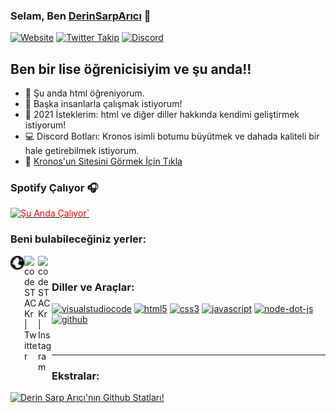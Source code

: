 ### Selam, Ben [DerinSarpArıcı][website] 👋

[![Website](https://img.shields.io/website?down_color=Red&down_message=Kapal%C4%B1&label=derinsarparici.tk&style=for-the-badge&up_color=Green&up_message=A%C3%A7%C4%B1k&url=http%3A%2F%2Fwww.derinsarparici.tk)](https://derinsarparici.tk)
[![Twitter Takip](https://img.shields.io/twitter/follow/DerinSarpArici?color=1DA1F2&logo=twitter&style=for-the-badge)](https://twitter.com/intent/follow?original_referer=https%3A%2F%2Fgithub.com%2FcodeSTACKr&screen_name=DerinSarpArici)
[![Discord](https://img.shields.io/discord/847969875980582915?style=for-the-badge)](https://discord.gg/tknmRyw6un)

## Ben bir lise öğrenicisiyim ve şu anda!!

- 🌱 Şu anda html öğreniyorum.
- 👯 Başka insanlarla çalışmak istiyorum!
- 🥅 2021 İsteklerim: html ve diğer diller hakkında kendimi geliştirmek istiyorum!
- 💻 Discord Botları: Kronos isimli botumu büyütmek ve dahada kaliteli bir hale getirebilmek istiyorum.
- 🤖 [Kronos'un Sitesini Görmek İçin Tıkla](http://www.kronosbot.tk)

### Spotify Çalıyor 🎧

<a href="https://githubspotify-neon.vercel.app/now-playing?open">
    <img style=color:#FF0000; src="https://githubspotify-neon.vercel.app/now-playing" width="256" height="64" alt="Şu Anda Çalıyor">`
</a>

### Beni bulabileceğiniz yerler:

[<img align="left" alt="codeSTACKr.com" width="22px" src="https://raw.githubusercontent.com/iconic/open-iconic/master/svg/globe.svg" />][website]
[<img align="left" alt="codeSTACKr | Twitter" width="22px" src="https://cdn.jsdelivr.net/npm/simple-icons@v3/icons/twitter.svg" />][twitter]
[<img align="left" alt="codeSTACKr | Instagram" width="22px" src="https://cdn.jsdelivr.net/npm/simple-icons@v3/icons/instagram.svg" />][instagram]

<br />

### Diller ve Araçlar:
[<img src='https://cdn.jsdelivr.net/npm/simple-icons@3.0.1/icons/visualstudiocode.svg' alt='visualstudiocode' height='40'>](https://github.com/DerinSarpArici)  [<img src='https://cdn.jsdelivr.net/npm/simple-icons@3.0.1/icons/html5.svg' alt='html5' height='40'>](https://github.com/DerinSarpArici)  [<img src='https://cdn.jsdelivr.net/npm/simple-icons@3.0.1/icons/css3.svg' alt='css3' height='40'>](https://github.com/DerinSarpArici)  [<img src='https://cdn.jsdelivr.net/npm/simple-icons@3.0.1/icons/javascript.svg' alt='javascript' height='40'>](https://github.com/DerinSarpArici)  [<img src='https://cdn.jsdelivr.net/npm/simple-icons@3.0.1/icons/node-dot-js.svg' alt='node-dot-js' height='40'>](https://github.com/DerinSarpArici)  [<img src='https://cdn.jsdelivr.net/npm/simple-icons@3.0.1/icons/github.svg' alt='github' height='40'>](https://github.com/DerinSarpArici)  
<br />
<br />

---

[website]: https://derinsarparici.tk
[twitter]: https://twitter.com/DerinSarpArici
[instagram]: https://www.instagram.com/sarp_derin_arici

### Ekstralar:
[![Derin Sarp Arıcı'nın Github Statları!](https://github-readme-stats.vercel.app/api?username=derinsarparici)](https://derinsarparici.tk)

